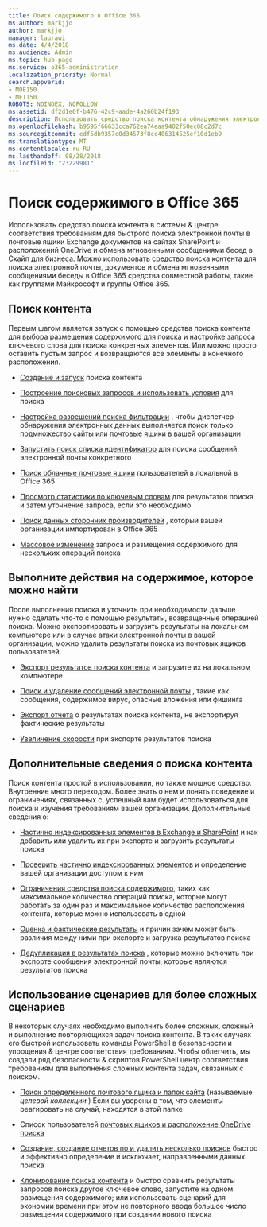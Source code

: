 ```yaml
---
title: Поиск содержимого в Office 365
ms.author: markjjo
author: markjjo
manager: laurawi
ms.date: 4/4/2018
ms.audience: Admin
ms.topic: hub-page
ms.service: o365-administration
localization_priority: Normal
search.appverid:
- MOE150
- MET150
ROBOTS: NOINDEX, NOFOLLOW
ms.assetid: df2d1e0f-b476-42c9-aade-4a260b24f193
description: Использовать средство поиска контента обнаружения электронных данных в Office 365 безопасность &amp; центре соответствия требованиям для быстрого поиска электронной почты в почтовые ящики Exchange документов на сайтах SharePoint и расположений OneDrive и обмена мгновенными сообщениями бесед в Скайп для бизнеса.
ms.openlocfilehash: b9595f66633cca762ea74eaa9402f50ec08c2d7c
ms.sourcegitcommit: edf5db9357c0d34573f8cc406314525ef10d1eb9
ms.translationtype: MT
ms.contentlocale: ru-RU
ms.lasthandoff: 08/28/2018
ms.locfileid: "23229981"
---
```

# <a name="search-for-content-in-office-365"></a>Поиск содержимого в Office 365

Использовать средство поиска контента в системы &amp; центре соответствия требованиям для быстрого поиска электронной почты в почтовые ящики Exchange документов на сайтах SharePoint и расположений OneDrive и обмена мгновенными сообщениями бесед в Скайп для бизнеса. Можно использовать средство поиска контента для поиска электронной почты, документов и обмена мгновенными сообщениями беседы в Office 365 средства совместной работы, такие как группами Майкрософт и группы Office 365.
  
## <a name="search-for-content"></a>Поиск контента

Первым шагом является запуск с помощью средства поиска контента для выбора размещения содержимого для поиска и настройке запроса ключевого слова для поиска конкретных элементов. Или можно просто оставить пустым запрос и возвращаются все элементы в конечного расположения.
  
- [Создание и запуск](content-search.md) поиска контента 
    
- [Построение поисковых запросов и использовать условия](keyword-queries-and-search-conditions.md) для поиска 
    
- [Настройка разрешений поиска фильтрации](permissions-filtering-for-content-search.md) , чтобы диспетчер обнаружения электронных данных выполняется поиск только подмножество сайты или почтовые ящики в вашей организации 
    
- [Запустить поиск списка идентификатор](csv-file-for-an-id-list-content-search.md) для поиска сообщений электронной почты конкретного 
    
- [Поиск облачные почтовые ящики](search-cloud-based-mailboxes-for-on-premises-users.md) пользователей в локальной в Office 365

- [Просмотр статистики по ключевым словам](view-keyword-statistics-for-content-search.md) для результатов поиска и затем уточнение запроса, если это необходимо 
    
- [Поиск данных сторонних производителей](use-content-search-to-search-third-party-data-that-was-imported.md) , который вашей организации импортирован в Office 365 
    
- [Массовое изменение](bulk-edit-content-searches.md) запроса и размещения содержимого для нескольких операций поиска 
    
## <a name="perform-actions-on-content-you-find"></a>Выполните действия на содержимое, которое можно найти

После выполнения поиска и уточнить при необходимости дальше нужно сделать что-то с помощью результаты, возвращенные операцией поиска. Можно экспортировать и загрузить результаты на локальном компьютере или в случае атаки электронной почты в вашей организации, можно удалить результаты поиска из почтовых ящиков пользователей.
  
- [Экспорт результатов поиска контента](export-search-results.md) и загрузите их на локальном компьютере 
    
- [Поиск и удаление сообщений электронной почты](search-for-and-delete-messages-in-your-organization.md) , такие как сообщения, содержимое вирус, опасные вложения или фишинга 
    
- [Экспорт отчета](export-a-content-search-report.md) о результатах поиска контента, не экспортируя фактические результаты 
    
- [Увеличение скорости](increase-download-speeds-when-exporting-ediscovery-results.md) при экспорте результатов поиска 
    
## <a name="learn-more-about-content-search"></a>Дополнительные сведения о поиска контента

Поиск контента простой в использовании, но также мощное средство. Внутренние много переходом. Более знать о нем и понять поведение и ограничениях, связанных с, успешный вам будет использоваться для поиска и изучения требованиям вашей организации. Дополнительные сведения о:
  
- [Частично индексированных элементов в Exchange и SharePoint](partially-indexed-items-in-content-search.md) и как добавить или удалить их при экспорте и загрузить результаты поиска 
    
- [Проверить частично индексированных элементов](investigating-partially-indexed-items-in-ediscovery.md) и определение вашей организации доступом к ним 
    
- [Ограничения средства поиска содержимого](limits-for-content-search.md), таких как максимальное количество операций поиска, которые могут работать за один раз и максимальное количество расположения контента, которые можно использовать в одной 
    
- [Оценка и фактические результаты](differences-between-estimated-and-actual-ediscovery-search-results.md) и причин зачем может быть различия между ними при экспорте и загрузка результатов поиска 
    
- [Дедупликация в результатах поиска](de-duplication-in-ediscovery-search-results.md) , которые можно включить при экспорте сообщения электронной почты, которые являются результатов поиска 
    
## <a name="use-scripts-for-advanced-scenarios"></a>Использование сценариев для более сложных сценариев

В некоторых случаях необходимо выполнить более сложных, сложный и выполнение повторяющихся задач поиска контента. В таких случаях его быстрой использовать команды PowerShell в безопасности и упрощения &amp; центре соответствия требованиям. Чтобы облегчить, мы создали ряд безопасности &amp; скриптов PowerShell центр соответствия требованиям для выполнения сложных контента задач, связанных с поиском.
  
- [Поиск определенного почтового ящика и папок сайта](use-content-search-for-targeted-collections.md) (называемые *целевой коллекции* ) Если вы уверены в том, что элементы реагировать на случай, находятся в этой папке 
    
- Список пользователей [почтовых ящиков и расположение OneDrive поиска](search-the-mailbox-and-onedrive-for-business-for-a-list-of-users.md) 
    
- [Создание, создание отчетов по и удалить несколько поисков](create-report-on-and-delete-multiple-content-searches.md) быстро и эффективно определение и исключает, направленными данных поиска 
    
- [Клонирование поиска контента](clone-a-content-search.md) и быстро сравнить результаты запросов поиска другое ключевое слово, запустите на одном размещения содержимого; или использовать сценарий для экономии времени при этом не повторного ввода большое число размещения содержимого при создании нового поиска 
    

